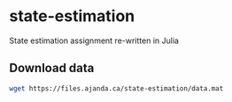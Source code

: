 # state-estimation
State estimation assignment re-written in Julia

## Download data

```bash
wget https://files.ajanda.ca/state-estimation/data.mat
```